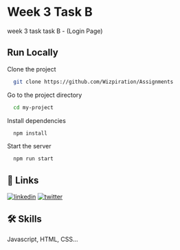 # Week 3 Task B

week 3 task task B - (Login Page)

## Run Locally

Clone the project

```bash
  git clone https://github.com/Wizpiration/Assignments
```

Go to the project directory

```bash
  cd my-project
```

Install dependencies

```bash
  npm install
```

Start the server

```bash
  npm run start
```

## 🔗 Links

[![linkedin](https://img.shields.io/badge/linkedin-0A66C2?style=for-the-badge&logo=linkedin&logoColor=white)](https://www.linkedin.com/in/wisdom-c-esinwoke-972600218)
[![twitter](https://img.shields.io/badge/twitter-1DA1F2?style=for-the-badge&logo=twitter&logoColor=white)](https://twitter.com/wiz_piration)

## 🛠 Skills

Javascript, HTML, CSS...
